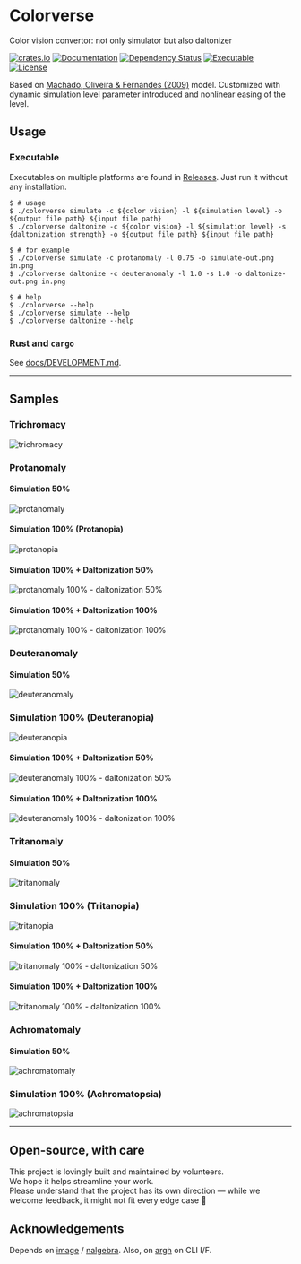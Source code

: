 # Colorverse

Color vision convertor: not only simulator but also daltonizer

[![crates.io](https://img.shields.io/crates/v/colorverse?label=latest)](https://crates.io/crates/colorverse)
[![Documentation](https://docs.rs/colorverse/badge.svg?version=latest)](https://docs.rs/colorverse)
[![Dependency Status](https://deps.rs/crate/colorverse/latest/status.svg)](https://deps.rs/crate/colorverse)
[![Executable](https://github.com/nabbisen/colorverse/actions/workflows/release-executable.yaml/badge.svg)](https://github.com/nabbisen/colorverse/actions/workflows/release-executable.yaml)
[![License](https://img.shields.io/github/license/nabbisen/colorverse)](https://github.com/nabbisen/colorverse/blob/main/LICENSE)

Based on [Machado, Oliveira & Fernandes (2009)](https://www.inf.ufrgs.br/~oliveira/pubs_files/CVD_Simulation/CVD_Simulation.html) model.
Customized with dynamic simulation level parameter introduced and nonlinear easing of the level.

## Usage

### Executable

Executables on multiple platforms are found in [Releases](https://github.com/nabbisen/colorverse/releases/tag/latest). Just run it without any installation.

```console
$ # usage
$ ./colorverse simulate -c ${color vision} -l ${simulation level} -o ${output file path} ${input file path}
$ ./colorverse daltonize -c ${color vision} -l ${simulation level} -s {daltonization strength} -o ${output file path} ${input file path}

$ # for example
$ ./colorverse simulate -c protanomaly -l 0.75 -o simulate-out.png in.png
$ ./colorverse daltonize -c deuteranomaly -l 1.0 -s 1.0 -o daltonize-out.png in.png

$ # help
$ ./colorverse --help
$ ./colorverse simulate --help
$ ./colorverse daltonize --help
```

### Rust and `cargo`

See [docs/DEVELOPMENT.md](docs/DEVELOPMENT.md).

---

## Samples

### Trichromacy

![trichromacy](docs/assets/trichromacy.png)

### Protanomaly

#### Simulation 50%

![protanomaly](docs/assets/protanomaly-50.png)

#### Simulation 100% (Protanopia)

![protanopia](docs/assets/protanomaly-100.png)

#### Simulation 100% + Daltonization 50%

![protanomaly 100% - daltonization 50%](docs/assets/protanomaly-100-daltonize-50.png)

#### Simulation 100% + Daltonization 100%

![protanomaly 100% - daltonization 100%](docs/assets/protanomaly-100-daltonize-100.png)

### Deuteranomaly

#### Simulation 50%

![deuteranomaly](docs/assets/deuteranomaly-50.png)

### Simulation 100% (Deuteranopia)

![deuteranopia](docs/assets/deuteranomaly-100.png)

#### Simulation 100% + Daltonization 50%

![deuteranomaly 100% - daltonization 50%](docs/assets/deuteranomaly-100-daltonize-50.png)

#### Simulation 100% + Daltonization 100%

![deuteranomaly 100% - daltonization 100%](docs/assets/deuteranomaly-100-daltonize-100.png)

### Tritanomaly

#### Simulation 50%

![tritanomaly](docs/assets/tritanomaly-50.png)

### Simulation 100% (Tritanopia)

![tritanopia](docs/assets/tritanomaly-100.png)

#### Simulation 100% + Daltonization 50%

![tritanomaly 100% - daltonization 50%](docs/assets/tritanomaly-100-daltonize-50.png)

#### Simulation 100% + Daltonization 100%

![tritanomaly 100% - daltonization 100%](docs/assets/tritanomaly-100-daltonize-100.png)

### Achromatomaly

#### Simulation 50%

![achromatomaly](docs/assets/achromatomaly-50.png)

### Simulation 100% (Achromatopsia)

![achromatopsia](docs/assets/achromatomaly-100.png)


---

## Open-source, with care

This project is lovingly built and maintained by volunteers.  
We hope it helps streamline your work.  
Please understand that the project has its own direction — while we welcome feedback, it might not fit every edge case 🌱

## Acknowledgements

Depends on [image](https://github.com/image-rs/image) / [nalgebra](https://github.com/dimforge/nalgebra).
Also, on [argh](https://github.com/google/argh) on CLI I/F.
